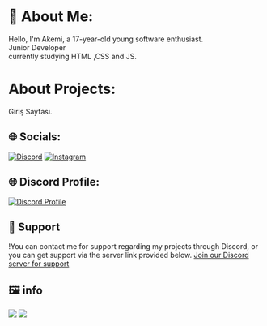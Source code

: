 # 💫 About Me:
Hello, I'm Akemi, a 17-year-old young software enthusiast.<br>Junior Developer<br>currently studying HTML ,CSS and JS.



# About Projects:

Giriş Sayfası.



## 🌐 Socials:
[![Discord](https://img.shields.io/badge/Discord-%237289DA.svg?logo=discord&logoColor=white)](https://discord.gg/N47nYaZnbH) [![Instagram](https://img.shields.io/badge/Instagram-%23E4405F.svg?logo=Instagram&logoColor=white)](https://www.instagram.com/yildiray_basaran34/)  



## 🌐 Discord Profile:
[![Discord Profile](https://lanyard-profile-readme.vercel.app/api/1091415573990219806?theme=dark&bg=272727)](https://discord.com/users/1091415573990219806)

## 💫 Support

!You can contact me for support regarding my projects through Discord, or you can get support via the server link provided below.
[Join our Discord server for support](https://discord.gg/N47nYaZnbH)

## 🖼 info

<img src="https://cdn.discordapp.com/attachments/1210578136643928175/1247216568845340712/image.png?ex=665f3872&is=665de6f2&hm=a086592ae646b6fa15ce923f766886d0eb9af81880dad2fc6d1340e5ae7cbe07&"/>
<img src="https://cdn.discordapp.com/attachments/1210578136643928175/1247216902443499603/image.png?ex=665f38c1&is=665de741&hm=97fe49b97d48894f814906fbce8c0a4a52f29f2fd2bfc26de97bc922bd4635ab&"/>
